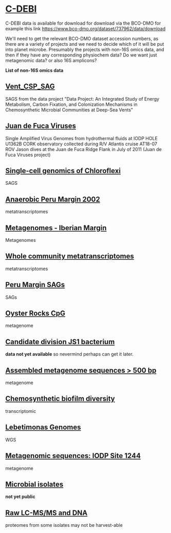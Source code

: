 # [C-DEBI](https://www.darkenergybiosphere.org/)

C-DEBI data is available for download for download via the BCO-DMO for example this link
https://www.bco-dmo.org/dataset/737962/data/download

We'll need to get the relevant BCO-DMO dataset accession numbers, as there are a variety of projects and we need to decide which of it will be put into planet microbe. Presumably the projects with non-16S omics data, and then if they have any corresponding physiochem data? Do we want just metagenomic data? or also 16S amplicons?


**List of non-16S omics data**

## [Vent_CSP_SAG](https://www.darkenergybiosphere.org/dataset/vent_csp_sag/)

SAGS from the data project "Data Project: An Integrated Study of Energy Metabolism, Carbon Fixation, and Colonization Mechanisms in Chemosynthetic Microbial Communities at Deep-Sea Vents"


## [Juan de Fuca Viruses](https://www.darkenergybiosphere.org/dataset/juan-de-fuca-viruses/)

Single Amplified Virus Genomes from hydrothermal fluids at IODP HOLE U1362B CORK observatory collected during R/V Atlantis cruise AT18-07 ROV Jason dives at the Juan de Fuca Ridge Flank in July of 2011 (Juan de Fuca Viruses project)


## [Single-cell genomics of Chloroflexi](https://www.darkenergybiosphere.org/dataset/single-cell-genomics-of-chloroflexi/)

SAGS

## [Anaerobic Peru Margin 2002](https://www.darkenergybiosphere.org/dataset/anaerobic-peru-margin-2002/)

metatranscriptomes

## [Metagenomes - Iberian Margin](https://www.darkenergybiosphere.org/dataset/metagenomes-iberian-margin/)

Metagenomes

## [Whole community metatranscriptomes](https://www.darkenergybiosphere.org/dataset/whole-community-metatranscriptomes/)

metatranscriptomes

## [Peru Margin SAGs](https://www.darkenergybiosphere.org/dataset/peru-margin-sags/)

SAGs

## [Oyster Rocks CpG](https://www.darkenergybiosphere.org/dataset/oyster-rocks-cpg/)

metagenome

## [Candidate division JS1 bacterium](https://www.darkenergybiosphere.org/dataset/candidate-division-js1-bacterium/)

**data not yet available** so nevermind perhaps can get it later.

## [Assembled metagenome sequences > 500 bp](https://www.darkenergybiosphere.org/dataset/assembled-metagenome-sequences-500-bp/)

metagenome

## [Chemosynthetic biofilm diversity](https://www.darkenergybiosphere.org/dataset/chemosynthetic-biofilm-diversity/)

transcriptomic

## [Lebetimonas Genomes](https://www.darkenergybiosphere.org/dataset/lebetimonas-genomes/)

WGS

## [Metagenomic sequences: IODP Site 1244](https://www.darkenergybiosphere.org/dataset/metagenomic-sequences-iodp-site-1244/)

metagenome

## [Microbial isolates](https://www.darkenergybiosphere.org/dataset/microbial-isolates/)

**not yet public**

## [Raw LC-MS/MS and DNA](https://www.darkenergybiosphere.org/dataset/raw-lc-msms-and-dna/)

proteomes from some isolates may not be harvest-able
